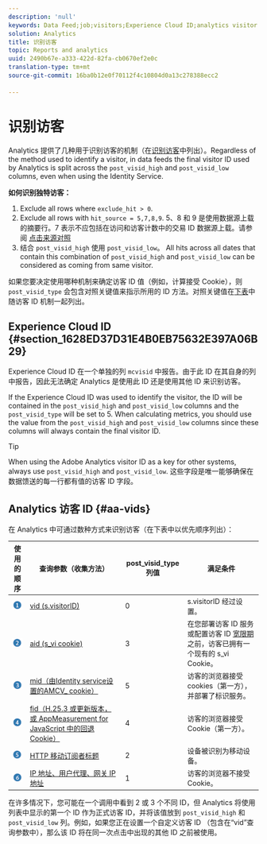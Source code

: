 ```yaml
---
description: 'null'
keywords: Data Feed;job;visitors;Experience Cloud ID;analytics visitor id;identify
solution: Analytics
title: 识别访客
topic: Reports and analytics
uuid: 2490b67e-a333-422d-82fa-cb0670ef2e0c
translation-type: tm+mt
source-git-commit: 16ba0b12e0f70112f4c10804d0a13c278388ecc2

---
```



# 识别访客

Analytics 提供了几种用于识别访客的机制（在[识别访客](/help/export/analytics-data-feed/c-df-contents/datafeeds-visid.md)中列出）。Regardless of the method used to identify a visitor, in data feeds the final visitor ID used by Analytics is split across the `post_visid_high` and `post_visid_low` columns, even when using the Identity Service.

**如何识别独特访客：**

1. Exclude all rows where `exclude_hit > 0`.
1. Exclude all rows with `hit_source = 5,7,8,9`. 5、8 和 9 是使用数据源上载的摘要行。7 表示不应包括在访问和访客计数中的交易 ID 数据源上载。请参阅 [点击来源对照](/help/export/analytics-data-feed/c-df-contents/datafeeds-hit-source.md)
1. 结合 `post_visid_high` 使用 `post_visid_low`。 All hits across all dates that contain this combination of `post_visid_high` and `post_visid_low` can be considered as coming from same visitor.

如果您要决定使用哪种机制来确定访客 ID 值（例如，计算接受 Cookie），则 `post_visid_type` 会包含对照关键值来指示所用的 ID 方法。对照关键值在[下表](/help/export/analytics-data-feed/c-df-contents/datafeeds-visid.md#aa-vids)中随访客 ID 机制一起列出。

## Experience Cloud ID {#section_1628ED37D31E4B0EB75632E397A06B29}

Experience Cloud ID 在一个单独的列 `mcvisid` 中报告。由于此 ID 在其自身的列中报告，因此无法确定 Analytics 是使用此 ID 还是使用其他 ID 来识别访客。

If the Experience Cloud ID was used to identify the visitor, the ID will be contained in the `post_visid_high` and `post_visid_low` columns and the `post_visid_type` will be set to 5. When calculating metrics, you should use the value from the `post_visid_high` and `post_visid_low` columns since these columns will always contain the final visitor ID.

>[!TIP]
>
> When using the Adobe Analytics visitor ID as a key for other systems, always use `post_visid_high` and `post_visid_low`. 这些字段是唯一能够确保在数据馈送的每一行都有值的访客 ID 字段。

## Analytics 访客 ID {#aa-vids}

在 Analytics 中可通过数种方式来识别访客（在下表中以优先顺序列出）：

| 使用的顺序 | 查询参数（收集方法） | post_visid_type 列值 | 满足条件 |
|---|---|---|---|
| ![](assets/step1_icon.png) | [vid (s.visitorID)](https://marketing.adobe.com/resources/help/en_US/sc/implement/visid_custom.html) | 0 | s.visitorID 经过设置。 |
| ![](assets/step2_icon.png) | [aid (s_vi cookie)](https://marketing.adobe.com/resources/help/en_US/sc/implement/visid_analytics.html) | 3 | 在您部署访客 ID 服务或配置访客 ID [宽限期](https://marketing.adobe.com/resources/help/en_US/mcvid/mcvid_grace_period.html)之前，访客已拥有一个现有的 s_vi Cookie。 |
| ![](assets/step3_icon.png) | [mid（由Identity service设置的AMCV_ cookie）](https://marketing.adobe.com/resources/help/en_US/mcvid/) | 5 | 访客的浏览器接受cookies（第一方），并部署了标识服务。 |
| ![](assets/step4_icon.png) | [fid（H.25.3 或更新版本，或 AppMeasurement for JavaScript 中的回退 Cookie）](https://marketing.adobe.com/resources/help/en_US/sc/implement/visid_fallback.html) | 4 | 访客的浏览器接受 Cookie（第一方）。 |
| ![](assets/step5_icon.png) | [HTTP 移动订阅者标题](https://marketing.adobe.com/resources/help/en_US/sc/implement/visid_mobile.html) | 2 | 设备被识别为移动设备。 |
| ![](assets/step6_icon.png) | [IP 地址、用户代理、网关 IP 地址](https://marketing.adobe.com/resources/help/en_US/sc/implement/visid_fallback.html) | 1 | 访客的浏览器不接受 Cookie。 |

在许多情况下，您可能在一个调用中看到 2 或 3 个不同 ID，但 Analytics 将使用列表中显示的第一个 ID 作为正式访客 ID，并将该值放到 `post_visid_high` 和 `post_visid_low` 列。例如，如果您正在设置一个自定义访客 ID （包含在“vid”查询参数中），那么该 ID 将在同一次点击中出现的其他 ID 之前被使用。
